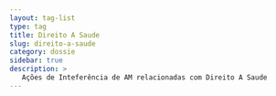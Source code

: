 ```yaml
---
layout: tag-list
type: tag
title: Direito A Saude
slug: direito-a-saude
category: dossie
sidebar: true
description: >
   Ações de Inteferência de AM relacionadas com Direito A Saude
---
```

